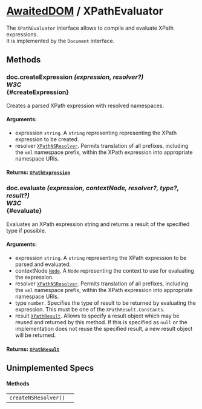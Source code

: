 # [AwaitedDOM](../basic-client/awaited-dom) <span>/</span> XPathEvaluator

<div class='overview'>The&nbsp;<code>XPathEvaluator</code> interface allows to compile and evaluate XPath expressions.</div>

<div class='overview'>It is implemented by the <code>Document</code> interface.</div>

## Methods

### doc.createExpression *(expression, resolver?)* <div class="specs"><i>W3C</i></div> {#createExpression}

Creates a parsed XPath expression with resolved namespaces.

#### **Arguments**:


 - expression `string`. A `string` representing representing the XPath expression to be created.
 - resolver [`XPathNSResolver`](./xpath-ns-resolver.md). Permits translation of all prefixes, including the <code>xml</code> namespace prefix, within the XPath expression into appropriate namespace URIs.

#### **Returns**: [`XPathExpression`](./xpath-expression.md)

### doc.evaluate *(expression, contextNode, resolver?, type?, result?)* <div class="specs"><i>W3C</i></div> {#evaluate}

Evaluates an XPath expression string and returns a result of the specified type if possible.

#### **Arguments**:


 - expression `string`. A `string` representing the XPath expression to be parsed and evaluated.
 - contextNode [`Node`](./node.md). A <code>Node</code> representing the context to use for evaluating the expression.
 - resolver [`XPathNSResolver`](./xpath-ns-resolver.md). Permits translation of all prefixes, including the <code>xml</code> namespace prefix, within the XPath expression into appropriate namespace URIs.
 - type `number`. Specifies the type of result to be returned by evaluating the expression. This must be one of the <code>XPathResult.Constants</code>.
 - result [`XPathResult`](./xpath-result.md). Allows to specify a result object which may be reused and returned by this method. If this is specified as <code>null</code> or the implementation does not reuse the specified result, a new result object will be returned.

#### **Returns**: [`XPathResult`](./xpath-result.md)

## Unimplemented Specs

#### Methods

|     |     |
| --- | --- |
| `createNSResolver()` |  |
